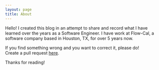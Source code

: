 ```yaml
---
layout: page
title: About
---
```


<p class="message">
  Hello! I created this blog in an attempt to share and record what I have learned over the years as a Software Engineer.
  I have work at Flow-Cal, a software company based in Houston, TX, for over 5 years now.
</p>

If you find something wrong and you want to correct it, please do!  
Create a pull request [here](https://github.com/RobertDeSonier/RoBlog).

Thanks for reading!
